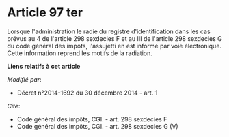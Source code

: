 # Article 97 ter

Lorsque l'administration le radie du registre d'identification dans les cas prévus au 4 de l'article 298 sexdecies F et au
III de l'article 298 sexdecies G du code général des impôts, l'assujetti en est informé par voie électronique. Cette
information reprend les motifs de la radiation.

**Liens relatifs à cet article**

_Modifié par_:

  - Décret n°2014-1692 du 30 décembre 2014 - art. 1

_Cite_:

  - Code général des impôts, CGI. - art. 298 sexdecies F
  - Code général des impôts, CGI. - art. 298 sexdecies G (V)
